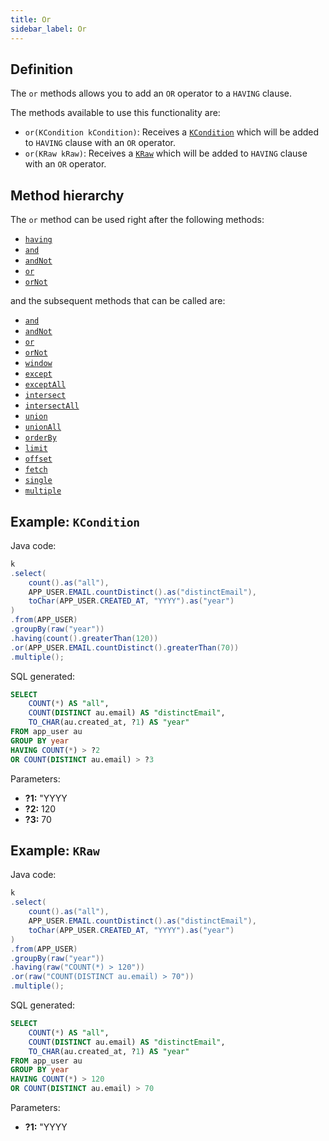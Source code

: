 ```yaml
---
title: Or
sidebar_label: Or
---
```


## Definition

The `or` methods allows you to add an `OR` operator to a `HAVING` clause.

The methods available to use this functionality are:

- `or(KCondition kCondition)`: Receives a [`KCondition`](/docs/kcondition/introduction) which will be added to `HAVING` clause with an `OR` operator.
- `or(KRaw kRaw)`: Receives a [`KRaw`](/docs/select-statement/select/introduction#7-kraw) which will be added to `HAVING` clause with an `OR` operator.

## Method hierarchy

The `or` method can be used right after the following methods:

- [`having`](/docs/select-statement/where/)
- [`and`](/docs/select-statement/where/and)
- [`andNot`](/docs/select-statement/where/and-not)
- [`or`](/docs/select-statement/where/or)
- [`orNot`](/docs/select-statement/where/or-not)

and the subsequent methods that can be called are:

- [`and`](/docs/select-statement/where/and)
- [`andNot`](/docs/select-statement/where/and-not)
- [`or`](/docs/select-statement/where/or)
- [`orNot`](/docs/select-statement/where/or-not)
- [`window`](/docs/select-statement/select/)
- [`except`](/docs/select-statement/select/)
- [`exceptAll`](/docs/select-statement/select/)
- [`intersect`](/docs/select-statement/select/)
- [`intersectAll`](/docs/select-statement/select/)
- [`union`](/docs/select-statement/select/)
- [`unionAll`](/docs/select-statement/select/)
- [`orderBy`](/docs/select-statement/select/)
- [`limit`](/docs/select-statement/select/)
- [`offset`](/docs/select-statement/select/)
- [`fetch`](/docs/select-statement/select/)
- [`single`](/docs/select-statement/select/)
- [`multiple`](/docs/select-statement/select/)

## Example: `KCondition`

Java code:

```java
k
.select(
    count().as("all"),
    APP_USER.EMAIL.countDistinct().as("distinctEmail"),
    toChar(APP_USER.CREATED_AT, "YYYY").as("year")
)
.from(APP_USER)
.groupBy(raw("year"))
.having(count().greaterThan(120))
.or(APP_USER.EMAIL.countDistinct().greaterThan(70))
.multiple();
```

SQL generated:

```sql
SELECT
    COUNT(*) AS "all",
    COUNT(DISTINCT au.email) AS "distinctEmail",
    TO_CHAR(au.created_at, ?1) AS "year"
FROM app_user au
GROUP BY year
HAVING COUNT(*) > ?2
OR COUNT(DISTINCT au.email) > ?3
```

Parameters:

- **?1:** "YYYY
- **?2:** 120
- **?3:** 70

## Example: `KRaw`

Java code:

```java
k
.select(
    count().as("all"),
    APP_USER.EMAIL.countDistinct().as("distinctEmail"),
    toChar(APP_USER.CREATED_AT, "YYYY").as("year")
)
.from(APP_USER)
.groupBy(raw("year"))
.having(raw("COUNT(*) > 120"))
.or(raw("COUNT(DISTINCT au.email) > 70"))
.multiple();
```

SQL generated:

```sql
SELECT
    COUNT(*) AS "all",
    COUNT(DISTINCT au.email) AS "distinctEmail",
    TO_CHAR(au.created_at, ?1) AS "year"
FROM app_user au
GROUP BY year
HAVING COUNT(*) > 120
OR COUNT(DISTINCT au.email) > 70
```

Parameters:

- **?1:** "YYYY